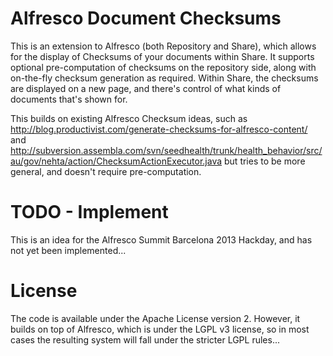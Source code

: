 Alfresco Document Checksums
===========================

This is an extension to Alfresco (both Repository and Share), which allows
for the display of Checksums of your documents within Share. It supports
optional pre-computation of checksums on the repository side, along with
on-the-fly checksum generation as required. Within Share, the checksums
are displayed on a new page, and there's control of what kinds of documents
that's shown for.

This builds on existing Alfresco Checksum ideas, such as
http://blog.productivist.com/generate-checksums-for-alfresco-content/ and
http://subversion.assembla.com/svn/seedhealth/trunk/health_behavior/src/au/gov/nehta/action/ChecksumActionExecutor.java
but tries to be more general, and doesn't require pre-computation.

TODO - Implement
================
This is an idea for the Alfresco Summit Barcelona 2013 Hackday, and has not
yet been implemented...

License
=======
The code is available under the Apache License version 2. However, it builds
on top of Alfresco, which is under the LGPL v3 license, so in most cases
the resulting system will fall under the stricter LGPL rules...
